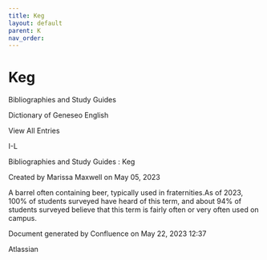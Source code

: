 ```yaml
---
title: Keg
layout: default
parent: K
nav_order:
---
```


# Keg

Bibliographies and Study Guides

Dictionary of Geneseo English

View All Entries

I-L

Bibliographies and Study Guides : Keg

Created by  Marissa Maxwell on May 05, 2023

A barrel often containing beer, typically used in fraternities.As of 2023, 100% of students surveyed have heard of this term, and about 94% of students surveyed believe that this term is fairly often or very often used on campus. 

Document generated by Confluence on May 22, 2023 12:37

Atlassian
